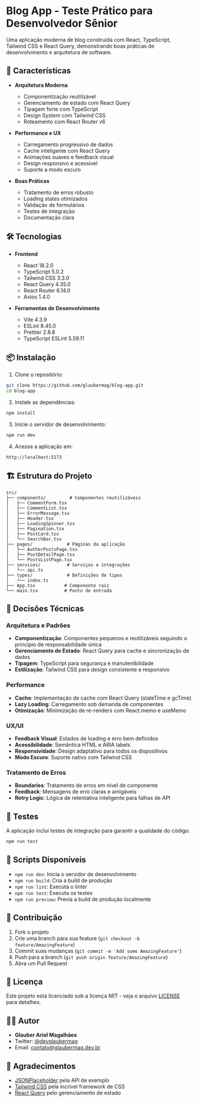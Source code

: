 # Blog App - Teste Prático para Desenvolvedor Sênior

Uma aplicação moderna de blog construída com React, TypeScript, Tailwind CSS e React Query, demonstrando boas práticas de desenvolvimento e arquitetura de software.

## 🚀 Características

- **Arquitetura Moderna**
  - Componentização reutilizável
  - Gerenciamento de estado com React Query
  - Tipagem forte com TypeScript
  - Design System com Tailwind CSS
  - Roteamento com React Router v6

- **Performance e UX**
  - Carregamento progressivo de dados
  - Cache inteligente com React Query
  - Animações suaves e feedback visual
  - Design responsivo e acessível
  - Suporte a modo escuro

- **Boas Práticas**
  - Tratamento de erros robusto
  - Loading states otimizados
  - Validação de formulários
  - Testes de integração
  - Documentação clara

## 🛠️ Tecnologias

- **Frontend**
  - React 18.2.0
  - TypeScript 5.0.2
  - Tailwind CSS 3.3.0
  - React Query 4.35.0
  - React Router 6.14.0
  - Axios 1.4.0

- **Ferramentas de Desenvolvimento**
  - Vite 4.3.9
  - ESLint 8.45.0
  - Prettier 2.8.8
  - TypeScript ESLint 5.59.11

## 📦 Instalação

1. Clone o repositório:
```bash
git clone https://github.com/glaubermag/blog-app.git
cd blog-app
```

2. Instale as dependências:
```bash
npm install
```

3. Inicie o servidor de desenvolvimento:
```bash
npm run dev
```

4. Acesse a aplicação em:
```
http://localhost:5173
```

## 🏗️ Estrutura do Projeto

```
src/
├── components/         # Componentes reutilizáveis
│   ├── CommentForm.tsx
│   ├── CommentList.tsx
│   ├── ErrorMessage.tsx
│   ├── Header.tsx
│   ├── LoadingSpinner.tsx
│   ├── Pagination.tsx
│   ├── PostCard.tsx
│   └── SearchBar.tsx
├── pages/             # Páginas da aplicação
│   ├── AuthorPostsPage.tsx
│   ├── PostDetailPage.tsx
│   └── PostsListPage.tsx
├── services/          # Serviços e integrações
│   └── api.ts
├── types/             # Definições de tipos
│   └── index.ts
├── App.tsx           # Componente raiz
└── main.tsx          # Ponto de entrada
```

## 🔧 Decisões Técnicas

### Arquitetura e Padrões
- **Componentização**: Componentes pequenos e reutilizáveis seguindo o princípio de responsabilidade única
- **Gerenciamento de Estado**: React Query para cache e sincronização de dados
- **Tipagem**: TypeScript para segurança e manutenibilidade
- **Estilização**: Tailwind CSS para design consistente e responsivo

### Performance
- **Cache**: Implementação de cache com React Query (staleTime e gcTime)
- **Lazy Loading**: Carregamento sob demanda de componentes
- **Otimização**: Minimização de re-renders com React.memo e useMemo

### UX/UI
- **Feedback Visual**: Estados de loading e erro bem definidos
- **Acessibilidade**: Semântica HTML e ARIA labels
- **Responsividade**: Design adaptativo para todos os dispositivos
- **Modo Escuro**: Suporte nativo com Tailwind CSS

### Tratamento de Erros
- **Boundaries**: Tratamento de erros em nível de componente
- **Feedback**: Mensagens de erro claras e amigáveis
- **Retry Logic**: Lógica de retentativa inteligente para falhas de API

## 🧪 Testes

A aplicação inclui testes de integração para garantir a qualidade do código:

```bash
npm run test
```

## 📝 Scripts Disponíveis

- `npm run dev`: Inicia o servidor de desenvolvimento
- `npm run build`: Cria a build de produção
- `npm run lint`: Executa o linter
- `npm run test`: Executa os testes
- `npm run preview`: Previa a build de produção localmente

## 🤝 Contribuição

1. Fork o projeto
2. Crie uma branch para sua feature (`git checkout -b feature/AmazingFeature`)
3. Commit suas mudanças (`git commit -m 'Add some AmazingFeature'`)
4. Push para a branch (`git push origin feature/AmazingFeature`)
5. Abra um Pull Request

## 📄 Licença

Este projeto está licenciado sob a licença MIT - veja o arquivo [LICENSE](LICENSE) para detalhes.

## 👨‍💻 Autor

- **Glauber Ariel Magalhães**
- Twitter: [@devglaubermag](https://twitter.com/devglaubermag)
- Email: contato@glaubermag.dev.br

## 🙏 Agradecimentos

- [JSONPlaceholder](https://jsonplaceholder.typicode.com/) pela API de exemplo
- [Tailwind CSS](https://tailwindcss.com/) pela incrível framework de CSS
- [React Query](https://tanstack.com/query/latest) pelo gerenciamento de estado
